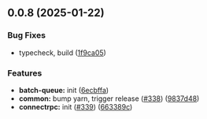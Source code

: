 

## 0.0.8 (2025-01-22)


### Bug Fixes


* typecheck, build ([1f9ca05](https://github.com/atls/nestjs/commit/1f9ca0533705c5977ccbfd152a59f545d3f01f1c))

### Features


* **batch-queue:** init ([6ecbffa](https://github.com/atls/nestjs/commit/6ecbffa3fc54f9bb33ac1ae57b274772b99c8e9d))
* **common:** bump yarn, trigger release ([#338](https://github.com/atls/nestjs/issues/338)) ([9837d48](https://github.com/atls/nestjs/commit/9837d482f75928a3ac132d0306ab6de04d8a04b9))
* **connectrpc:** init ([#339](https://github.com/atls/nestjs/issues/339)) ([663389c](https://github.com/atls/nestjs/commit/663389cd20156a9c10e93d6dbb8326bf8dcac781))


